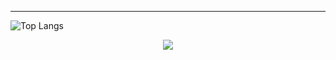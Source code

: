 <hr>

![Top Langs](https://github-readme-stats.vercel.app/api/top-langs/?username=luizfelipearmendro&cache_seconds=3600)



<p align="center">
  <a href="https://skillicons.dev">
    <img src="https://skillicons.dev/icons?i=git,html,css,cs,dotnet,figma,mysql,netlify,visualstudio,vscode" />
  </a>
</p>
